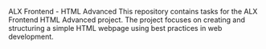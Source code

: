 ALX Frontend - HTML Advanced
This repository contains tasks for the ALX Frontend HTML Advanced project. The project focuses on creating and structuring a simple HTML webpage using best practices in web development.

